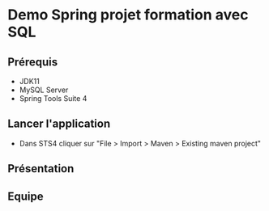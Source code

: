 # Demo Spring projet formation avec SQL

## Prérequis 

- JDK11 
- MySQL Server
- Spring Tools Suite 4

## Lancer l'application

- Dans STS4 cliquer sur "File > Import > Maven > Existing maven project"

## Présentation

## Equipe 

